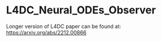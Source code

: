 # L4DC_Neural_ODEs_Observer
Longer version of L4DC paper can be found at: https://arxiv.org/abs/2212.00866
